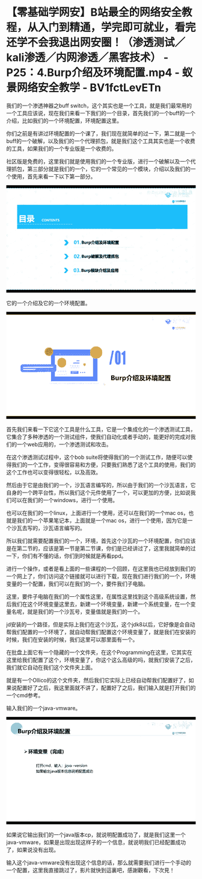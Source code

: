 # 【零基础学网安】B站最全的网络安全教程，从入门到精通，学完即可就业，看完还学不会我退出网安圈！（渗透测试／kali渗透／内网渗透／黑客技术） - P25：4.Burp介绍及环境配置.mp4 - 蚁景网络安全教学 - BV1fctLevETn

我们的一个渗透神器之buff switch，这个其实也是一个工具，就是我们最常用的一个工具应该说，现在我们来看一下我们的一个目录，首先我们的一个buff的一个介绍，比如我们的一个环境配置，环境配置这里。

你们之前是有讲过环境配置的一个课了，我们现在就简单的过一下，第二就是一个buff的一个破解，以及我们的一个代理抓包，就是我们这个工具其实也是一个收费的工具，如果我们的一个专业版是一个收费的。

社区版是免费的，这里我们就是使用我们的一个专业版，进行一个破解以及一个代理抓包，第三部分就是我们的一个，它的一个常见的一个模块，介绍以及我们的一个使用，首先来看一下以下第一部分。



![](img/b26799ac47c38aeb5005363018fae3a1_1.png)

它的一个介绍及它的一个环境配置。

![](img/b26799ac47c38aeb5005363018fae3a1_3.png)

首先我们来看一下它这个工具是什么工具，它是一个集成化的一个渗透测试工具，它集合了多种渗透的一个测试组件，使我们自动化或者手动的，能更好的完成对我们的一个web应用的，一个渗透测试和攻击。

在这个渗透测试过程中，这个bob suite将使得我们的一个测试工作，随便可以使得我们的一个工作，变得很容易和方便，只要我们熟悉了这个工具的使用，我们的这个工作也可以变得很轻松，以及高效。

然后由于它是由我们的一个，沙瓦语言编写的，所以由于我们的一个沙瓦语言，它自身的一个跨平台性，所以我们这个元件使用了一个，可以更加的方便，比如说我们可以在我们的一个windows，进行一个使用。

也可以在我们的一个linux，上面进行一个使用，还可以在我们的一个mac os，也就是我们的一个苹果笔记本，上面就是一个mac os，进行一个使用，因为它是一个沙瓦去写的，沙瓦语言编写的。

所以我们就需要配置我们的一个，环境，首先这个沙瓦的一个环境配置，你们应该是在第二节的，应该是第一节是第二节课，你们是已经讲过了，这里我就简单的过一下，你们有不懂的话，你们到时候就是再看ppd。

进行一个操作，或者是看上面的一些课程的一个回顾，在这里我也已经放到我们的一个网上了，你们访问这个链接就可以进行下载，现在我们进行我们的一个，环境变量的一个配置，我们可以在我们的一个，要件我们子电脑。

这里，要件子电脑在我们的一个属性这里，在属性这里找到这个高级系统设置，然后我们在这个环境变量这里去，新建一个环境变量，新建一个系统变量，在一个变量名呢，就是我们的一个沙瓦号，变量值就是我们的一个。

jd安装的一个路径，但是实际上我们在这个沙瓦，这个jdk8以后，它好像是会自动帮我们配置的一个环境了，就自动帮我们配置这个环境变量了，就是我们在安装的时候，我们在安装的时候，我们这里可以那里面有一个。

在批盘上面它有一个隐藏的一个文件夹，在这个Programming在这里，它其实在这里给我们配置了这个，环境变量了，你这个这么高级的吗，就我们安装了之后，我们就它自动在我们这个文件夹上面。

就是有一个Ollico的这个文件夹，然后我们它实际上已经自动帮我们配置好了，如果说配置好了之后，我这里面就不讲了，配置好了之后，我们输入就是打开我们的一个cmd参考。

输入我们的一个java-vmware。

![](img/b26799ac47c38aeb5005363018fae3a1_5.png)

如果说它输出我们的一个java版本cp，就说明配置成功了，就是我们这里一个java-vmware，如果是出现出现这样子的一个信息，就说明我们已经配置成功了，如果说没有出现。

输入这个java-vmware没有出现这个信息的话，那么就需要我们进行一个手动的一个配置，这里我直接跳过了，影片就快到這裏吧，感謝觀看，下次見！

